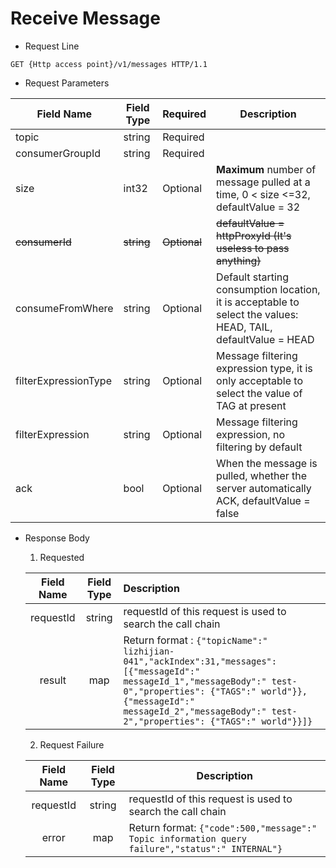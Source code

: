 # Receive Message

- Request Line

```http
GET {Http access point}/v1/messages HTTP/1.1
```

- Request Parameters

| Field Name                     | Field Type | Required     | Description                                                        |
| -------------------- | ---------- | ------------ | ----------------------------------------------------------- |
| topic                | string     | Required     |                                                             |
| consumerGroupId      | string     | Required     |                                                             |
| size                 | int32      | Optional     | **Maximum** number of message pulled at a time, 0 < size <=32, defaultValue = 32  |
| ~~consumerId~~       | ~~string~~ | ~~Optional~~ | ~~defaultValue = httpProxyId (It's useless to pass anything)~~              |
| consumeFromWhere     | string     | Optional     | Default starting consumption location, it is acceptable to select the values: HEAD, TAIL, defaultValue = HEAD |
| filterExpressionType | string     | Optional     | Message filtering expression type, it is only acceptable to select the value of TAG at present                       |
| filterExpression     | string     | Optional     | Message filtering expression, no filtering by default                                |
| ack                  | bool       | Optional     | When the message is pulled, whether the server automatically ACK, defaultValue = false           |

- Response Body

  1. Requested

  |  Field Name   | Field Type | Description                                                         |
  | :-------: | :------: | :----------------------------------------------------------- |
  | requestId                          |  string  | requestId of this request is used to search the call chain |
  |  result   |   map    | Return format : `{"topicName":" lizhijian-041","ackIndex":31,"messages": [{"messageId":" messageId_1","messageBody":" test-0","properties": {"TAGS":" world"}},{"messageId":" messageId_2","messageBody":" test-2","properties": {"TAGS":" world"}}]}` |

  2. Request Failure

  |  Field Name   | Field Type | Description                                                         |
  | :-------: | :------: | ------------------------------------------------------------ |
  | requestId                          |  string  | requestId of this request is used to search the call chain |
  |   error   |   map    | Return format: `{"code":500,"message":" Topic information query failure","status":" INTERNAL"}` |
